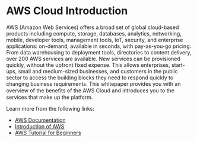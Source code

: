 # AWS Cloud Introduction

AWS (Amazon Web Services) offers a broad set of global cloud-based products including compute, storage, databases, analytics, networking, mobile, developer tools, management tools, IoT, security, and enterprise applications: on-demand, available in seconds, with pay-as-you-go pricing. From data warehousing to deployment tools, directories to content delivery, over 200 AWS services are available. New services can be provisioned quickly, without the upfront fixed expense. This allows enterprises, start-ups, small and medium-sized businesses, and customers in the public sector to access the building blocks they need to respond quickly to changing business requirements. This whitepaper provides you with an overview of the beneﬁts of the AWS Cloud and introduces you to the services that make up the platform.

Learn more from the following links:

- [AWS Documentation](https://docs.aws.amazon.com/)
- [Introduction of AWS](https://docs.aws.amazon.com/whitepapers/latest/aws-overview/introduction.html)
- [AWS Tutorial for Beginners](https://www.youtube.com/watch?v=zA8guDqfv40)